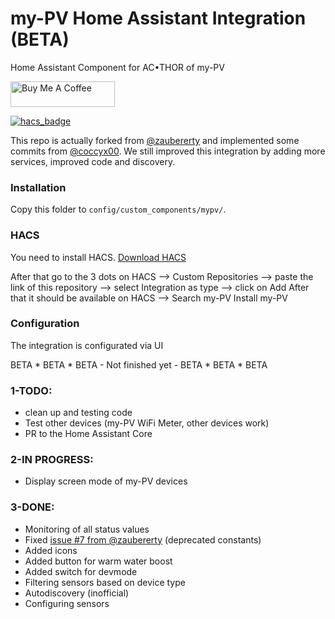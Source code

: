 # my-PV Home Assistant Integration (BETA)

Home Assistant Component for AC•THOR of my-PV

<a href="https://buymeacoffee.com/melik787" target="_blank"><img height="41px" width="167px" src="https://cdn.buymeacoffee.com/buttons/default-blue.png" alt="Buy Me A Coffee"></a>

[![hacs_badge](https://img.shields.io/badge/HACS-Custom-orange.svg?style=for-the-badge)](https://github.com/custom-components/hacs)

This repo is actually forked from <a href="https://github.com/zaubererty/homeassistant-mvpv" target="_blank">@zaubererty</a> and implemented some commits from <a href="https://github.com/coccyx00/homeassistant-mvpv" target="_blank">@coccyx00</a>. We still improved this integration by adding more services, improved code and discovery. 

### Installation

Copy this folder to `config/custom_components/mypv/`.

### HACS
You need to install HACS. <a href="https://hacs.xyz/docs/setup/download/" target="_blank">Download HACS</a>

After that go to the 3 dots on HACS --> Custom Repositories --> paste the link of this repository --> select Integration as type --> click on Add
After that it should be available on HACS --> Search my-PV
Install my-PV 

### Configuration

The integration is configurated via UI

BETA * BETA * BETA - Not finished yet - BETA * BETA * BETA

### 1-TODO:
- clean up and testing code
- Test other devices (my-PV WiFi Meter, other devices work)
- PR to the Home Assistant Core

### 2-IN PROGRESS:
- Display screen mode of my-PV devices

### 3-DONE:
- Monitoring of all status values
- Fixed <a href="https://github.com/zaubererty/homeassistant-mvpv/issues/7" target="_blank">issue #7 from @zaubererty</a> (deprecated constants)
- Added icons
- Added button for warm water boost
- Added switch for devmode
- Filtering sensors based on device type
- Autodiscovery (inofficial)
- Configuring sensors
